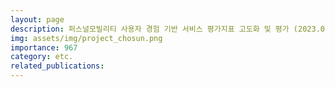 ```yaml
---
layout: page
description: 퍼스널모빌리티 사용자 경험 기반 서비스 평가지표 고도화 및 평가 (2023.08 ~ 2023.11)
img: assets/img/project_chosun.png
importance: 967
category: etc.
related_publications:
---
```


